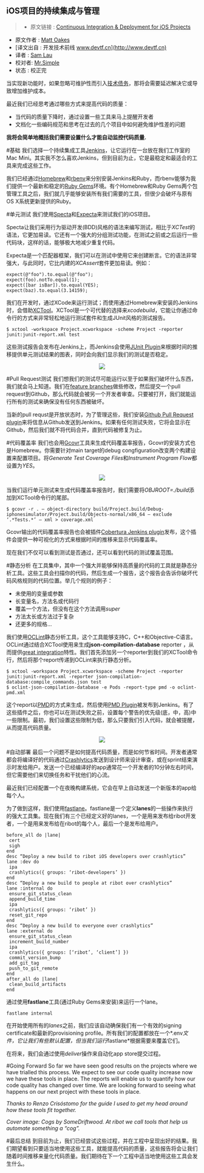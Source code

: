 iOS项目的持续集成与管理
---

> * 原文链接 : [Continuous Integration & Deployment for iOS Projects](https://medium.com/ribot-labs/continuous-integration-deployment-for-ios-projects-7358b72ca2e9)
* 原文作者 : [Matt Oakes](https://medium.com/@matto1990)
* [译文出自 :  开发技术前线 www.devtf.cn](http://www.devtf.cn)
* 译者 : [Sam Lau](https://github.com/samlaudev) 
* 校对者: [Mr.Simple](https://github.com/bboyfeiyu)  
* 状态 :  校正完 

当实现新功能时，如果忽略可维护性而引入[技术债务](http://en.wikipedia.org/wiki/Technical_debt)，那将会需要延迟解决它或导致增加维护成本。

最近我们已经思考通过哪些方式来提高代码的质量：

* 当代码的质量下降时，通过设置一些工具来马上提醒开发者
* 文档化一些编码规范和思考在过去的几个项目中如何避免维护性差的问题

**我将会简单地概括我们需要设置什么才能自动监控代码质量.**

#基础
我们选择一个持续集成工具[Jenkins](https://jenkins-ci.org/)，让它运行在一台放在我们工作室的Mac Mini。其实我不怎么喜欢Jenkins，但到目前为止，它是最稳定和最适合的工具来完成这些工作。

我们已经通过[Homebrew](https://brew.sh/)和[rbenv](https://github.com/sstephenson/rbenv)来分别安装Jenkins和Ruby，而rbenv能够为我们提供一个最新和稳定的[Ruby Gems](https://rubygems.org/)环境。有个Homebrew和Ruby Gems两个包管理工具之后，我们就几乎能够安装所有我们需要的工具，但很少会破坏与原有OS X系统更新提供的Ruby。

#单元测试
我们使用[Specta](https://github.com/specta/specta)和[Expecta](https://github.com/specta/expecta)来测试我们的iOS项目。

Specta让我们采用行为驱动开发(BDD)风格的语法来编写测试，相比于*XCTest*的语法，它更加易读。它还有一个强大的分组测试功能，在测试之前或之后运行一些代码块，这样的话，能够极大地减少重复代码。

Expecta是一个匹配器框架，我们可以在测试中使用它来创建断言。它的语法非常强大，与此同时，它比内建的*XCAssert*套件更加易读。例如：

```
expect(@"foo").to.equal(@"foo");
expect(foo).notTo.equal(1);
expect([bar isBar]).to.equal(YES);
expect(baz).to.equal(3.14159);
```
我们在开发时，通过XCode来运行测试；而使用通过Homebrew来安装的Jenkins时，会借助[XCTool](https://github.com/facebook/xctool)。XCTool是一个可代替的选择来*xcodebuild*，它能让你通过命令行的方式来非常轻松地运行测试套件和生成JUnit风格的测试报告。

```
$ xctool -workspace Project.xcworkspace -scheme Project -reporter junit:junit-report.xml test

```

这些测试报告会发布在Jenkins上，而Jenkins会使用[JUnit Plugin](https://wiki.jenkins-ci.org/display/JENKINS/JUnit+Plugin)来根据时间的推移提供单元测试结果的图表，同时会向我们显示我们的测试是否稳定。

<div align="center">

<img src="https://d262ilb51hltx0.cloudfront.net/max/1600/1*YXbjsC43-eVvMPPw2CXn6A.png"/>
</div>

#Pull Request测试
我们想我们的测试尽可能运行以至于如果我们破坏什么东西，我们就会马上知道。我们在[feature branches](https://www.atlassian.com/git/tutorials/comparing-workflows/feature-branch-workflow/)做些修改，然后提交一个pull request到Github，那么代码就会被另一个开发者审查。只要被打开，我们就能运行所有的测试来确保没有任何东西被破坏。

当新的pull requst是开放状态时，为了管理这些，我们安装[Github Pull Request plugin](https://wiki.jenkins-ci.org/display/JENKINS/GitHub+pull+request+builder+plugin)来将信息从Github发送到Jenkins。如果有任何测试失败，它将会显示在Github，然后我们就不将代码合并，直到代码被修复为止。


#代码覆盖率
我们也会用[Gcovr](http://gcovr.com/)工具来生成代码覆盖率报告，Gcovr的安装方式也是Homebrew。你需要针对main target的debug congfiguration改变两个构建设置来配置项目。将*Generate Test Coverage Files*和*Instrument Program Flow*都设置为*YES*。

<div align="center">

<img src="https://d262ilb51hltx0.cloudfront.net/max/1200/1*Aq8ClxmME0tcpf747uPguQ.png"/>
</div>

当我们运行单元测试来生成代码覆盖率报告时，我们需要将*OBJROOT=./build*添加到XCTool命令行的尾部。

```
$ gcovr -r . — object-directory build/Project.build/Debug-iphonesimulator/Project.build/Objects-normal/x86_64 — exclude ‘.*Tests.*’ — xml > coverage.xml

```
Gcovr输出的代码覆盖率报告也会被插件[Cobertura Jenkins plugin](https://wiki.jenkins-ci.org/display/JENKINS/Cobertura+Plugin)发布，这个插件会提供一种可视化的方式来根据时间的推移来显示代码覆盖率。

现在我们不仅可以看到测试是否通过，还可以看到代码的测试覆盖范围。

#静态分析
在工具集中，其中一个强大并能够保持高质量的代码的工具就是静态分析工具。这些工具会扫描你的代码，然后生成一个报告，这个报告会告诉你破坏代码风格规则的代码位置。举几个规则的例子：

* 未使用的变量或参数
* 长变量名，方法名或代码行
* 覆盖一个方法，但没有在这个方法调用*super*
* 方法太长或方法过于复杂
* 还更多的规格...

我们使用[OCLint](http://oclint.org/)静态分析工具，这个工具能够支持C，C++和Objective-C语言。OCLint通过结合XCTool使用来生成**json-compilation-database** reporter
，从而提供[great integration](http://docs.oclint.org/en/dev/guide/xctool.html)特性。我们首先添加另一个reporter到我们的XCTool命令行，然后将那个report传递到OCLint来执行静态分析。

```
$ xctool -workspace Project.xcworkspace -scheme Project -reporter junit:junit-report.xml -reporter json-compilation-database:compile_commands.json test
$ oclint-json-compilation-database -e Pods -report-type pmd -o oclint-pmd.xml

```
这个report以[PMD](http://pmd.sourceforge.net/)的方式来生成，然后使用[PMD Plugin](https://wiki.jenkins-ci.org/display/JENKINS/PMD+Plugin)被发布到Jenkins。有了这些插件之后，你也可以在测试失败之前，设置每个警告的优先级(底，中，高)中一些限制。最初，我们设置这些限制为低，那么只要我们引入代码，就会被提醒，从而提高代码质量。

<div align="center">

<img src="https://d262ilb51hltx0.cloudfront.net/max/1600/1*fkHdHqA_WGoWATdAs6or0A.png"/>
</div>


#自动部署
最后一个问题不是如何提高代码质量，而是如何节省时间。开发者通常都会将编译好的代码通过[Crashlytics](https://www.crashlytics.com/)发送到设计师来设计审查，或在sprint结束演示时发给用户。发送一个已经编译好的app通常花一个开发者的10分钟左右时间，但它需要他们来切换任务和干扰他们的心流。

最近我们已经配置一个在夜晚构建系统，它会在早上自动发送一个新版本的app给每个人。

为了做到这样，我们使用[fastlane](http://fastlane.tools/)。fastlane是一个定义**lanes**的一些操作来执行的强大工具集。现在我们有三个已经定义好的lanes，一个是用来发布给ribot开发者，一个是用来发布给在ribot的每个人，最后一个是发布给用户。


```
before_all do |lane|
 cert
 sigh
end
desc “Deploy a new build to ribot iOS developers over crashlytics”
lane :dev do
 ipa
 crashlytics({ groups: ‘ribot-developers’ })
end
desc “Deploy a new build to people at ribot over crashlytics”
lane :internal do
 ensure_git_status_clean
 append_build_time
 ipa
 crashlytics({ groups: ‘ribot’ })
 reset_git_repo
end
desc “Deploy a new build to everyone over crashlytics”
lane :external do
 ensure_git_status_clean
 increment_build_number
 ipa
 crashlytics({ groups: [‘ribot’, ‘client’] })
 commit_version_bump
 add_git_tag
 push_to_git_remote
end
after_all do |lane|
 clean_build_artifacts
end

```

通过使用**fastlane**工具(通过Ruby Gems来安装)来运行一个lane。

```
fastlane internal

```
在开始使用所有的*lanes*之前，我们应该自动确保我们有一个有效的signing certificate和最新的provisioning profile。所有我们的配置都放在一个*.env*文件，它让我们有些默认配置，但当我们运行*fastlane*根据需要来覆盖它们。

在将来，我们会通过使用*deliver*操作来自动化app store提交过程。

#Going Forward
So far we have seen good results on the projects where we have trialled this process. We expect to see our code quality increase now we have these tools in place. The reports will enable us to quantify how our code quality has changed over time. We are looking forward to seeing what happens on our next project with these tools in place.

*Thanks to Renzo Crisóstomo for the guide I used to get my head around how these tools fit together.*

*Cover image: Cogs by SomeDriftwood. At ribot we call tools that help us automate something a “cog”.*

#最后总结
到目前为止，我们已经尝试这些过程，并在工程中呈现出好的结果。我们期望看到只要适当地使用这些工具，就能提高代码的质量，这些报告将会让我们随着时间推移来量化代码质量。我们期待在下一个工程中适当地使用这些工具会发生什么。